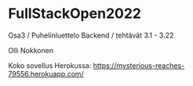 # FullStackOpen2022
Osa3 / Puhelinluettelo Backend / tehtävät 3.1 - 3.22

Olli Nokkonen

Koko sovellus Herokussa:
https://mysterious-reaches-79556.herokuapp.com/
